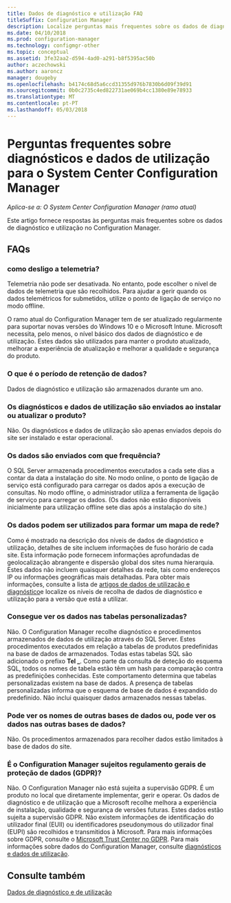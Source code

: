 ```yaml
---
title: Dados de diagnóstico e utilização FAQ
titleSuffix: Configuration Manager
description: Localize perguntas mais frequentes sobre os dados de diagnóstico e utilização para o System Center Configuration Manager.
ms.date: 04/10/2018
ms.prod: configuration-manager
ms.technology: configmgr-other
ms.topic: conceptual
ms.assetid: 3fe32aa2-d594-4ad0-a291-b8f5395ac50b
author: aczechowski
ms.author: aaroncz
manager: dougeby
ms.openlocfilehash: b4174c68d5a6ccd31355d976b7830b6d09f39d91
ms.sourcegitcommit: 0b0c2735c4ed822731ae069b4cc1380e89e78933
ms.translationtype: MT
ms.contentlocale: pt-PT
ms.lasthandoff: 05/03/2018
---
```

# <a name="frequently-asked-questions-about-diagnostics-and-usage-data-for-system-center-configuration-manager"></a>Perguntas frequentes sobre diagnósticos e dados de utilização para o System Center Configuration Manager

*Aplica-se a: O System Center Configuration Manager (ramo atual)*

Este artigo fornece respostas às perguntas mais frequentes sobre os dados de diagnóstico e utilização no Configuration Manager.

## <a name="faqs"></a>FAQs

###  <a name="bkmk_off"></a> como desligo a telemetria?  
Telemetria não pode ser desativada. No entanto, pode escolher o nível de dados de telemetria que são recolhidos. Para ajudar a gerir quando os dados telemétricos for submetidos, utilize o ponto de ligação de serviço no modo offline.

O ramo atual do Configuration Manager tem de ser atualizado regularmente para suportar novas versões do Windows 10 e o Microsoft Intune. Microsoft necessita, pelo menos, o nível básico dos dados de diagnóstico e de utilização. Estes dados são utilizados para manter o produto atualizado, melhorar a experiência de atualização e melhorar a qualidade e segurança do produto.

###  <a name="bkmk_retention"></a> O que é o período de retenção de dados?  
 Dados de diagnóstico e utilização são armazenados durante um ano.  

###  <a name="bkmk_update"></a> Os diagnósticos e dados de utilização são enviados ao instalar ou atualizar o produto?  
 Não. Os diagnósticos e dados de utilização são apenas enviados depois do site ser instalado e estar operacional.  

###  <a name="bkmk_frequency"></a> Os dados são enviados com que frequência?  
 O SQL Server armazenada procedimentos executados a cada sete dias a contar da data a instalação do site. No modo online, o ponto de ligação de serviço está configurado para carregar os dados após a execução de consultas. No modo offline, o administrador utiliza a ferramenta de ligação de serviço para carregar os dados. (Os dados não estão disponíveis inicialmente para utilização offline sete dias após a instalação do site.)  

###  <a name="bkmk_network"></a> Os dados podem ser utilizados para formar um mapa de rede?  
 Como é mostrado na descrição dos níveis de dados de diagnóstico e utilização, detalhes de site incluem informações de fuso horário de cada site. Esta informação pode fornecem informações aprofundadas de geolocalização abrangente e dispersão global dos sites numa hierarquia. Estes dados não incluem quaisquer detalhes da rede, tais como endereços IP ou informações geográficas mais detalhadas. Para obter mais informações, consulte a lista de [artigos de dados de utilização e diagnóstico](/sccm/core/plan-design/diagnostics/diagnostics-and-usage-data#articles)e localize os níveis de recolha de dados de diagnóstico e utilização para a versão que está a utilizar.


###  <a name="bkmk_tables"></a> Consegue ver os dados nas tabelas personalizadas?  
 Não. O Configuration Manager recolhe diagnóstico e procedimentos armazenados de dados de utilização através do SQL Server. Estes procedimentos executados em relação a tabelas de produtos predefinidas na base de dados de armazenados. Todas estas tabelas SQL são adicionado o prefixo **Tel _**. Como parte da consulta de deteção do esquema SQL, todos os nomes de tabela estão têm um hash para comparação contra as predefinições conhecidas. Este comportamento determina que tabelas personalizadas existem na base de dados. A presença de tabelas personalizadas informa que o esquema de base de dados é expandido do predefinido. Não inclui quaisquer dados armazenados nessas tabelas.  

###  <a name="bkmk_databases"></a> Pode ver os nomes de outras bases de dados ou, pode ver os dados nas outras bases de dados? 
 Não. Os procedimentos armazenados para recolher dados estão limitados à base de dados do site.  

### <a name="bkmk_gdpr"></a> É o Configuration Manager sujeitos regulamento gerais de proteção de dados (GDPR)?
 Não. O Configuration Manager não está sujeita a supervisão GDPR. É um produto no local que diretamente implementar, gerir e operar. Os dados de diagnóstico e de utilização que a Microsoft recolhe melhora a experiência de instalação, qualidade e segurança de versões futuras. Estes dados estão sujeita a supervisão GDPR. Não existem informações de identificação do utilizador final (EUII) ou identificadores pseudonymous do utilizador final (EUPI) são recolhidos e transmitidos à Microsoft. Para mais informações sobre GDPR, consulte o [Microsoft Trust Center no GDPR](https://microsoft.com/gdpr). Para mais informações sobre dados do Configuration Manager, consulte [diagnósticos e dados de utilização](/sccm/core/plan-design/diagnostics/diagnostics-and-usage-data).


## <a name="see-also"></a>Consulte também  
 [Dados de diagnóstico e de utilização](/sccm/core/plan-design/diagnostics/diagnostics-and-usage-data)
